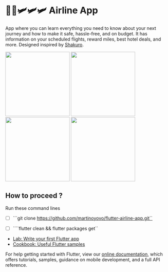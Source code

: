 # 🤩🤩🛩🛩🛩 Airline App

App where you can learn everything you need to know about your next journey and how to make it safe, hassle-free, and on budget. It has information on your scheduled flights, reward miles, best hotel deals, and more.
Designed inspired by [Shakuro](https://dribbble.com/shots/15069063-Airline-App/attachments/6797629?mode=media).

<p float="left">
  <img src="https://raw.githubusercontent.com/martinoyovo/flutter-airline-app/main/screenshots/home.png" width="200" />
  <img src="https://raw.githubusercontent.com/martinoyovo/flutter-banking-app/main/screenshots/search.png" width="200" />
  <img src="https://raw.githubusercontent.com/martinoyovo/flutter-banking-app/main/screenshots/tickets.png" width="200" />
  <img src="https://raw.githubusercontent.com/martinoyovo/flutter-banking-app/main/screenshots/profile.png" width="200" />
</p>

## How to proceed ?
Run these command lines
- [ ] ```git clone https://github.com/martinoyovo/flutter-airline-app.git``
- [ ] ````flutter clean && flutter packages get``


- [Lab: Write your first Flutter app](https://flutter.dev/docs/get-started/codelab)
- [Cookbook: Useful Flutter samples](https://flutter.dev/docs/cookbook)

For help getting started with Flutter, view our
[online documentation](https://flutter.dev/docs), which offers tutorials,
samples, guidance on mobile development, and a full API reference.
